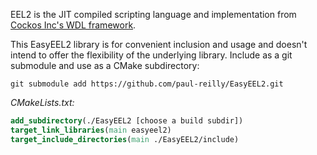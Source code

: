 EEL2 is the JIT compiled scripting language and implementation from [Cockos Inc's WDL framework](https://www.cockos.com/wdl/).

This EasyEEL2 library is for convenient inclusion and usage and doesn't intend to offer the flexibility of the underlying library. Include as a git submodule and use as a CMake subdirectory:

```git
git submodule add https://github.com/paul-reilly/EasyEEL2.git
```
*CMakeLists.txt:*
```cmake
add_subdirectory(./EasyEEL2 [choose a build subdir])
target_link_libraries(main easyeel2)
target_include_directories(main ./EasyEEL2/include)
```

